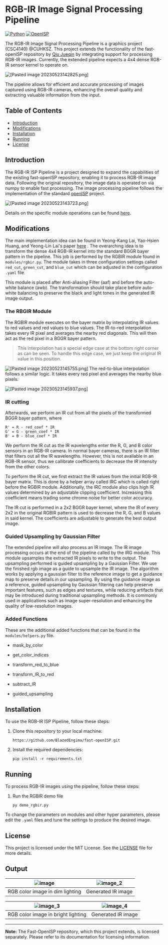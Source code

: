 # RGB-IR Image Signal Processing Pipeline

 [![Python](https://img.shields.io/badge/python-3.7%20%7C%203.8%20%7C%203.9-blue.svg)](https://www.python.org/downloads/release/python-390/) [![OpenISP](https://img.shields.io/badge/OpenISP-v1.2.3-orange.svg)](https://github.com/QiuJueqin/fast-openISP)

The RGB-IR Image Signal Processing Pipeline is a graphics project (CSC4140) @CUHKSZ. This project extends the functionality of the fast-openISP repository by [Qiu Jueqin](https://github.com/QiuJueqin) by integrating support for processing RGB-IR images. Currently, the extended pipeline expects a 4x4 dense RGB-IR sensor kernel to operate on. 

![[Pasted image 20230523142825.png]](assets/Pasted%20image%2020230523142825.png)

The pipeline allows for efficient and accurate processing of images captured using RGB-IR cameras, enhancing the overall quality and extracting valuable information from the input.

## Table of Contents

- [Introduction](#introduction)
- [Modifications](#modifications)
- [Installation](#installation)
- [Running](#running)
- [License](#license)

## Introduction

The RGB-IR ISP Pipeline is a project designed to expand the capabilities of the existing fast-openISP repository, enabling it to process RGB-IR image data. Following the original repository, the image data is operated on via numpy to enable fast processing. The image processing pipeline follows the implementation of the standard [openISP](https://github.com/cruxopen/openISP) project.

![[Pasted image 20230523143723.png]](assets/Pasted%20image%2020230523143723.png)

Details on the specific module operations can be found [here](https://github.com/cruxopen/openISP/blob/master/docs/Image%20Signal%20Processor.pdf).

## Modifications

The main implementation idea can be found in Yeong-Kang Lai, Yao-Hsien Huang, and Yeong-Lin Lai's paper [here](https://ieeexplore.ieee.org/document/10043554) . The overarching idea is to transform the dense 4x4 RGB-IR kernel into the standard BGGR bayer pattern in the pipeline. This job is performed by the RGBIR module found in `modules/rgbir.py`. The module takes in three configuration settings called `red_cut`, `green_cut`, and `blue_cut` which can be adjusted in the configuration `.yaml` file.

This module is placed after Anti-aliasing Filter (aaf) and before the auto-white balance (awb). The transformation should take place before auto-white balancing to preserve the black and light tones in the generated IR image output. 

### The RBGIR Module

The RGBIR module executes on the bayer matrix by interpolating IR values to red values and red values to blue values. The IR-to-red interpolation takes every IR pixel and averages the nearby red diagonals. This will then act as the red pixel in a BGGR bayer pattern. 

> This interpolation has a special edge case at the bottom right corner as can be seen. To handle this edge case, we just keep the original IR value in this position.

![[Pasted image 20230523145755.png]](assets/Pasted%20image%2020230523145755.png)
The red-to-blue interpolation follows a similar logic. It takes every red pixel and averages the nearby blue pixels.

![[Pasted image 20230523145937.png]](assets/Pasted%20image%2020230523145937.png)

### IR cutting

Afterwards, we perform an IR cut from all the pixels of the transformed BGGR bayer pattern, where

```
R' = R - red_coef * IR
G' = G - green_coef * IR
B' = B - blue_coef * IR
```

We perform the IR cut as the IR wavelengths enter the R, G, and B color sensors in an RGB-IR camera. In normal bayer cameras, there is an IR filter that filters out all the IR wavelengths. However, this is not available in an RGB-IR sensor, thus we callibrate coefficients to decrease the IR intensity from the other colors.

To perform the IR cut, we first extract the IR values from the initial RGB-IR bayer matrix. This is done by a helper array called IRC which is called right before the RGBIR module. Additionally, the IRC module also clips high IR values determined by an adjustable clipping coefficient. Increasing this coefficient means trading some chrome noise for better color accuracy.

The IR cut is performed in a 2x2 BGGR bayer kernel, where the IR of every 2x2 in the original RGBIR pattern is used to decrease the R, G, and B values in said kernel. The coefficients are adjustable to generate the best output image.

### Guided Upsampling by Gaussian Filter

The extended pipeline will also process an IR image. The IR image processing occurs at the end of the pipeline called by the IRG module. This module upsamples the extracted IR pixels to write to the output. The upsampling performed is guided upsampling by a Gaussian Filter. We use the finished rgb image as a guide to upsample the IR image. The algorithm works by applying a gaussian filter to the reference image to get a guidance map to preserve details in our upsampling. By using the guidance image as a reference, guided upsampling by Gaussian filtering can help preserve important features, such as edges and textures, while reducing artifacts that may be introduced during traditional upsampling methods. It is commonly used in applications such as image super-resolution and enhancing the quality of low-resolution images.



### Added Functions

These are the additional added functions that can be found in the `modules/helpers.py` file.

- mask_by_color

- get_color_indices

- transform_red_to_blue

- transform_IR_to_red

- subtract_IR

- guided_upsampling

## Installation

To use the RGB-IR ISP Pipeline, follow these steps:

1. Clone this repository to your local machine:
   
   `https://github.com/BlazedEngima/fast-openISP.git`

2. Install the required dependencies:
   
   `pip install -r requirements.txt`

## Running

To process RGB-IR images using the pipeline, follow these steps:

1. Run the RGBIR demo file
   
   `py demo_rgbir.py`

To change the parameters on modules and other hyper parameters,
please edit the `.yaml` files and tune the settings to produce the
desired image.

## License

This project is licensed under the MIT License. See the [LICENSE](https://mit-license.org/) file for more details.

## Output

| ![image](output/rbg_ir_test_dim.png) | ![image_2](output/rbg_ir_test_dim_ir.png) |
| :----------------------------------: | :---------------------------------------: |
| RGB color image in dim lighting      | Generated IR image                        |


| ![image_3](output/rbg_ir_test_bright.png) | ![image_4](output/rbg_ir_test_bright_ir.png) |
| :---------------------------------------: | :------------------------------------------: |
| RGB color image in bright lighting        | Generated IR image                           |

 

---

**Note:** The Fast-OpenISP repository, which this project extends, is licensed separately. Please refer to its documentation for licensing information.
